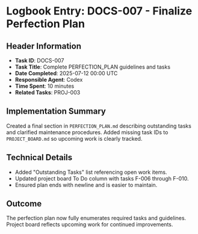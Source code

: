 # Logbook Entry: DOCS-007 - Finalize Perfection Plan

## Header Information
- **Task ID**: DOCS-007
- **Task Title**: Complete PERFECTION_PLAN guidelines and tasks
- **Date Completed**: 2025-07-12 00:00 UTC
- **Responsible Agent**: Codex
- **Time Spent**: 10 minutes
- **Related Tasks**: PROJ-003

## Implementation Summary

Created a final section in `PERFECTION_PLAN.md` describing outstanding tasks and clarified maintenance procedures. Added missing task IDs to `PROJECT_BOARD.md` so upcoming work is clearly tracked.

## Technical Details

- Added "Outstanding Tasks" list referencing open work items.
- Updated project board To Do column with tasks F-006 through F-010.
- Ensured plan ends with newline and is easier to maintain.

## Outcome

The perfection plan now fully enumerates required tasks and guidelines. Project board reflects upcoming work for continued improvements.
